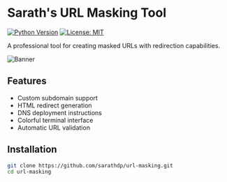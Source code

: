 # Sarath's URL Masking Tool

[![Python Version](https://img.shields.io/badge/python-3.6%2B-blue)](https://www.python.org/)
[![License: MIT](https://img.shields.io/badge/License-MIT-yellow.svg)](https://opensource.org/licenses/MIT)

A professional tool for creating masked URLs with redirection capabilities.

![Banner](docs/screenshot.png)

## Features
- Custom subdomain support
- HTML redirect generation
- DNS deployment instructions
- Colorful terminal interface
- Automatic URL validation

## Installation
```bash
git clone https://github.com/sarathdp/url-masking.git
cd url-masking

